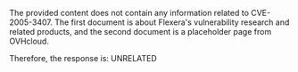 The provided content does not contain any information related to CVE-2005-3407. The first document is about Flexera's vulnerability research and related products, and the second document is a placeholder page from OVHcloud.

Therefore, the response is: UNRELATED